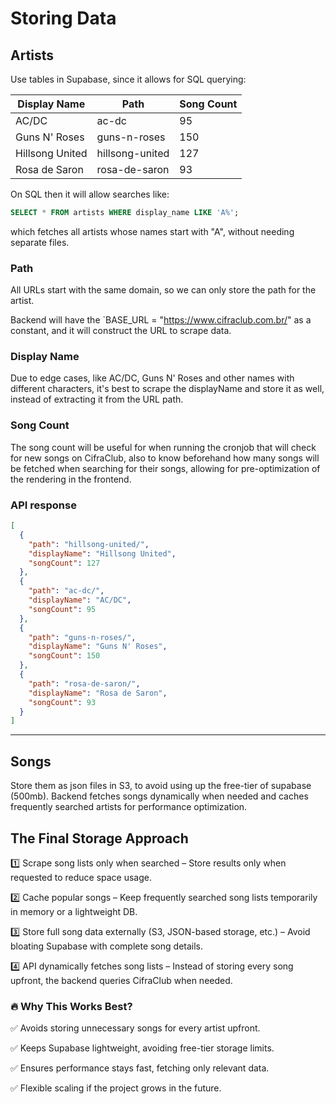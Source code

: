 # Storing Data

## Artists

Use tables in Supabase, since it allows for SQL querying:

| Display Name     | Path             | Song Count |
|------------------|------------------|------------|
| AC/DC            | ac-dc            | 95         |
| Guns N' Roses    | guns-n-roses     | 150        |
| Hillsong United  | hillsong-united  | 127        |
| Rosa de Saron    | rosa-de-saron    | 93         |

On SQL then it will allow searches like:

```sql
SELECT * FROM artists WHERE display_name LIKE 'A%';
```
which fetches all artists whose names start with "A", without needing separate files.

### Path

All URLs start with the same domain, so we can only store the path for the artist.

Backend will have the `BASE_URL = "https://www.cifraclub.com.br/" as a constant, and it will construct the URL to scrape data.

### Display Name

Due to edge cases, like AC/DC, Guns N' Roses and other names with different characters, it's best to scrape the displayName and store it as well, instead of extracting it from the URL path.

### Song Count

The song count will be useful for when running the cronjob that will check for new songs on CifraClub, also to know beforehand how many songs will be fetched when searching for their songs, allowing for pre-optimization of the rendering in the frontend.

### API response

```json
[
  {
    "path": "hillsong-united/",
    "displayName": "Hillsong United",
    "songCount": 127
  },
  {
    "path": "ac-dc/",
    "displayName": "AC/DC",
    "songCount": 95
  },
  {
    "path": "guns-n-roses/",
    "displayName": "Guns N' Roses",
    "songCount": 150
  },
  {
    "path": "rosa-de-saron/",
    "displayName": "Rosa de Saron",
    "songCount": 93
  }
]

```
---
## Songs

Store them as json files in S3, to avoid using up the free-tier of supabase (500mb). Backend fetches songs dynamically when needed and caches frequently searched artists for performance optimization.


## The Final Storage Approach
1️⃣ Scrape song lists only when searched – Store results only when requested to reduce space usage.

2️⃣ Cache popular songs – Keep frequently searched song lists temporarily in memory or a lightweight DB.

3️⃣ Store full song data externally (S3, JSON-based storage, etc.) – Avoid bloating Supabase with complete song details.

4️⃣ API dynamically fetches song lists – Instead of storing every song upfront, the backend queries CifraClub when needed.

### 🔥 Why This Works Best?

✅ Avoids storing unnecessary songs for every artist upfront.

✅ Keeps Supabase lightweight, avoiding free-tier storage limits.

✅ Ensures performance stays fast, fetching only relevant data. 

✅ Flexible scaling if the project grows in the future.